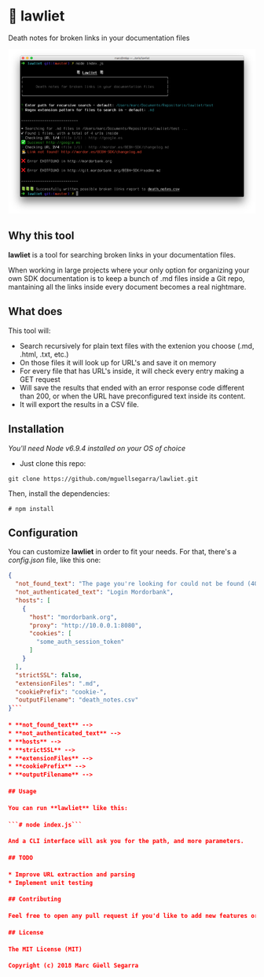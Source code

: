 # 📓 lawliet

Death notes for broken links in your documentation files

![lawliet](https://github.com/mguellsegarra/lawliet/blob/master/screenshot.png?raw=true)

## Why this tool

**lawliet** is a tool for searching broken links in your documentation files.

When working in large projects where your only option for organizing your own SDK documentation is to keep a bunch of .md files inside a Git repo, mantaining all the links inside every document becomes a real nightmare.

## What does

This tool will:

* Search recursively for plain text files with the extenion you choose (.md, .html, .txt, etc.)
* On those files it will look up for URL's and save it on memory
* For every file that has URL's inside, it will check every entry making a GET request
* Will save the results that ended with an error response code different than 200, or when the URL have preconfigured text inside its content.
* It will export the results in a CSV file.

## Installation

_You'll need Node v6.9.4 installed on your OS of choice_

* Just clone this repo:

```
git clone https://github.com/mguellsegarra/lawliet.git
```

Then, install the dependencies:

```
# npm install
```

## Configuration

You can customize **lawliet** in order to fit your needs. For that, there's a *config.json* file, like this one:

```json
{
  "not_found_text": "The page you're looking for could not be found (404)",
  "not_authenticated_text": "Login Mordorbank",
  "hosts": [
    {
      "host": "mordorbank.org",
      "proxy": "http://10.0.0.1:8080",
      "cookies": [
        "some_auth_session_token"
      ]
    }
  ],
  "strictSSL": false,
  "extensionFiles": ".md",
  "cookiePrefix": "cookie-",
  "outputFilename": "death_notes.csv"
}```

* **not_found_text** --> 
* **not_authenticated_text** --> 
* **hosts** --> 
* **strictSSL** --> 
* **extensionFiles** --> 
* **cookiePrefix** --> 
* **outputFilename** --> 

## Usage

You can run **lawliet** like this:

```# node index.js```

And a CLI interface will ask you for the path, and more parameters.

## TODO

* Improve URL extraction and parsing
* Implement unit testing

## Contributing 

Feel free to open any pull request if you'd like to add new features or improve **lawliet** :)

## License 

The MIT License (MIT)

Copyright (c) 2018 Marc Güell Segarra
